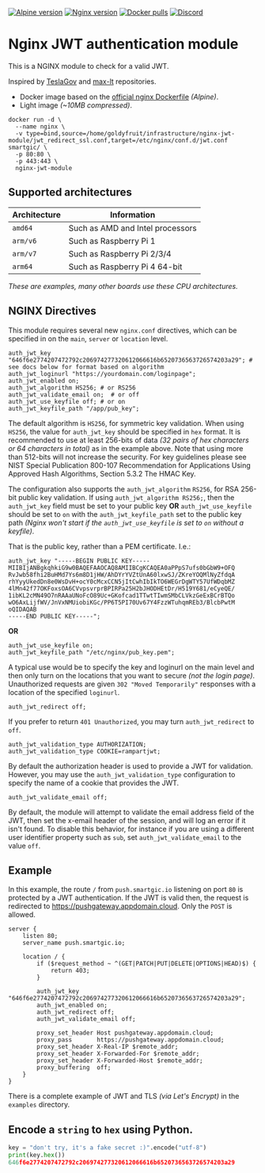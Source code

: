 [![Alpine version](https://img.shields.io/badge/Alpine-Edge-green.svg?style=flat&logoColor=FFFFFF&color=87567)](https://alpinelinux.org/)
[![Nginx version](https://img.shields.io/badge/Nginx-1.21.6-green.svg?style=flat&logoColor=FFFFFF&color=87567)](https://nginx.org/en/)
[![Docker pulls](https://img.shields.io/docker/pulls/smartgic/nginx-jwt-module.svg?style=flat&logo=docker&logoColor=FFFFFF&color=87567)](https://hub.docker.com/r/smartgic/nginx-jwt-module)
[![Discord](https://img.shields.io/discord/809074036733902888)](https://discord.gg/sHM3Duz5d3) 

# Nginx JWT authentication module

This is a NGINX module to check for a valid JWT.

Inspired by [TeslaGov](https://github.com/TeslaGov/ngx-http-auth-jwt-module) and [max-lt](https://github.com/max-lt/nginx-jwt-module) repositories.

 - Docker image based on the [official nginx Dockerfile](https://github.com/nginxinc/docker-nginx) _(Alpine)_.
 - Light image _(~10MB compressed)_.

```shell
docker run -d \
  --name nginx \
  -v type=bind,source=/home/goldyfruit/infrastructure/nginx-jwt-module/jwt_redirect_ssl.conf,target=/etc/nginx/conf.d/jwt.conf smartgic/ \
  -p 80:80 \
  -p 443:443 \
  nginx-jwt-module
```

## Supported architectures

| Architecture | Information                                        |
| ---          | ---                                                |
| `amd64`      | Such as AMD and Intel processors                   |
| `arm/v6`     | Such as Raspberry Pi 1                             |
| `arm/v7`     | Such as Raspberry Pi 2/3/4                         |
| `arm64`      | Such as Raspberry Pi 4 64-bit                      |

*These are examples, many other boards use these CPU architectures.*

## NGINX Directives

This module requires several new `nginx.conf` directives, which can be specified in on the `main`, `server` or `location` level.

```nginx
auth_jwt_key "646f6e2774207472792c206974277320612066616b6520736563726574203a29"; # see docs below for format based on algorithm
auth_jwt_loginurl "https://yourdomain.com/loginpage";
auth_jwt_enabled on;
auth_jwt_algorithm HS256; # or RS256
auth_jwt_validate_email on;  # or off
auth_jwt_use_keyfile off; # or on
auth_jwt_keyfile_path "/app/pub_key";
```

The default algorithm is `HS256`, for symmetric key validation. When using `HS256`, the value for `auth_jwt_key` should be specified in `hex` format. It is recommended to use at least 256-bits of data _(32 pairs of hex characters or 64 characters in total)_ as in the example above. Note that using more than 512-bits will not increase the security. For key guidelines please see NIST Special Publication 800-107 Recommendation for Applications Using Approved Hash Algorithms, Section 5.3.2 The HMAC Key.

The configuration also supports the `auth_jwt_algorithm` `RS256`, for RSA 256-bit public key validation. If using `auth_jwt_algorithm RS256;`, then the `auth_jwt_key` field must be set to your public key **OR** `auth_jwt_use_keyfile` should be set to `on` with the `auth_jwt_keyfile_path` set to the public key path _(Nginx won't start if the `auth_jwt_use_keyfile` is set to `on` without a keyfile)_.

That is the public key, rather than a PEM certificate. I.e.:

```nginx
auth_jwt_key "-----BEGIN PUBLIC KEY-----
MIIBIjANBgkqhkiG9w0BAQEFAAOCAQ8AMIIBCgKCAQEA0aPPpS7ufs0bGbW9+OFQ
RvJwb58fhi2BuHMd7Ys6m8D1jHW/AhDYrYVZtUnA60lxwSJ/ZKreYOQMlNyZfdqA
rhYyyUkedDn8e0WsDvH+ocY0cMcxCCN5jItCwhIbIkTO6WEGrDgWTY57UfWDqbMZ
4lMn42f77OKFoxsOA6CVvpsvrprBPIRPa25H2bJHODHEtDr/H519Y681/eCyeQE/
1ibKL2cMN49O7nRAAaUNoFcO89Uc+GKofcad1TTwtTIwmSMbCLVkzGeExBCrBTQo
wO6AxLijfWV/JnVxNMUiobiKGc/PP6T5PI70Uv67Y4FzzWTuhqmREb3/BlcbPwtM
oQIDAQAB
-----END PUBLIC KEY-----";
```

**OR**

```nginx
auth_jwt_use_keyfile on;
auth_jwt_keyfile_path "/etc/nginx/pub_key.pem";
```

A typical use would be to specify the key and loginurl on the main level and then only turn on the locations that you want to secure _(not the login page)_.
Unauthorized requests are given `302 "Moved Temporarily"` responses with a location of the specified `loginurl`.

```nginx
auth_jwt_redirect off;
```

If you prefer to return `401 Unauthorized`, you may turn `auth_jwt_redirect` to `off`.

```nginx
auth_jwt_validation_type AUTHORIZATION;
auth_jwt_validation_type COOKIE=rampartjwt;
```

By default the authorization header is used to provide a JWT for validation. However, you may use the `auth_jwt_validation_type` configuration to specify the name of a cookie that provides the JWT.

```nginx
auth_jwt_validate_email off;
```

By default, the module will attempt to validate the email address field of the JWT, then set the x-email header of the session, and will log an error if it isn't found.  To disable this behavior, for instance if you are using a different user identifier property such as `sub`, set `auth_jwt_validate_email` to the value `off`.

## Example

In this example, the route `/` from `push.smartgic.io` listening on port `80` is protected by a JWT authentication. If the JWT is valid then, the request is redirected to https://pushgateway.appdomain.cloud. Only the `POST` is allowed.

```nginx
server {
    listen 80;
    server_name push.smartgic.io;

    location / {
        if ($request_method ~ ^(GET|PATCH|PUT|DELETE|OPTIONS|HEAD)$) {
            return 403;
        }

        auth_jwt_key "646f6e2774207472792c206974277320612066616b6520736563726574203a29";
        auth_jwt_enabled on;
        auth_jwt_redirect off;
        auth_jwt_validate_email off;

        proxy_set_header Host pushgateway.appdomain.cloud;
        proxy_pass       https://pushgateway.appdomain.cloud;
        proxy_set_header X-Real-IP $remote_addr;
        proxy_set_header X-Forwarded-For $remote_addr;
        proxy_set_header X-Forwarded-Host $remote_addr;
        proxy_buffering  off;
    }
}
```

There is a complete example of JWT and TLS _(via Let's Encrypt)_ in the `examples` directory.

## Encode a `string` to `hex` using Python.

```python
key = "don't try, it's a fake secret :)".encode("utf-8")
print(key.hex())
646f6e2774207472792c206974277320612066616b6520736563726574203a29
```
